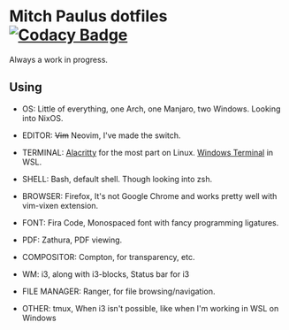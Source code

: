 # Mitch Paulus dotfiles [![Codacy Badge](https://api.codacy.com/project/badge/Grade/d50e331067be47ab8246b76686ff17c8)](https://www.codacy.com/manual/mitchpaulus/dotfiles?utm_source=github.com&amp;utm_medium=referral&amp;utm_content=mitchpaulus/dotfiles&amp;utm_campaign=Badge_Grade)

Always a work in progress.

## Using

* OS: Little of everything, one Arch, one Manjaro, two Windows. Looking
  into NixOS.

* EDITOR: ~~Vim~~ Neovim, I've made the switch.

* TERMINAL: [Alacritty](https://github.com/alacritty/alacritty) for the most part on Linux. [Windows Terminal](https://github.com/Microsoft/Terminal) in
  WSL.

* SHELL: Bash, default shell. Though looking into zsh.

* BROWSER: Firefox, It's not Google Chrome and works pretty well with vim-vixen
  extension.

* FONT: Fira Code, Monospaced font with fancy programming ligatures.

* PDF: Zathura, PDF viewing.

* COMPOSITOR: Compton, for transparency, etc.

* WM: i3, along with i3-blocks, Status bar for i3

* FILE MANAGER: Ranger, for file browsing/navigation.

* OTHER: tmux, When i3 isn't possible, like when I'm working in WSL on Windows
